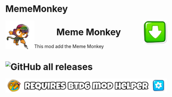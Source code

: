 # MemeMonkey

<a href="https://github.com/Mattcy1/MemeMonkey/releases/download/btd6-mods/MemeTower.dll">
    <img align="left" alt="Icon" height="90" src="Icon.png">
    <img align="right" alt="Download" height="75" src="https://raw.githubusercontent.com/gurrenm3/BTD-Mod-Helper/master/BloonsTD6%20Mod%20Helper/Resources/DownloadBtn.png">
</a>

<h1 align="center">Meme Monkey</h1>

This mod add the Meme Monkey

<h1 aling="left"><img alt="GitHub all releases" height="25" src="https://img.shields.io/github/downloads/Mattcy1/MemeMonkey/total?label=Total%20Dowloads"></h1>

[![Requires BTD6 Mod Helper](https://raw.githubusercontent.com/gurrenm3/BTD-Mod-Helper/master/banner.png)](https://github.com/gurrenm3/BTD-Mod-Helper#readme)
